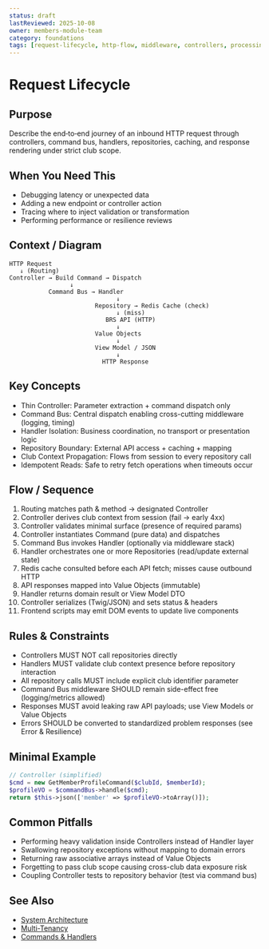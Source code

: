 ```yaml
---
status: draft
lastReviewed: 2025-10-08
owner: members-module-team
category: foundations
tags: [request-lifecycle, http-flow, middleware, controllers, processing]
---
```


# Request Lifecycle

## Purpose
Describe the end‑to‑end journey of an inbound HTTP request through controllers, command bus, handlers, repositories, caching, and response rendering under strict club scope.

## When You Need This
- Debugging latency or unexpected data
- Adding a new endpoint or controller action
- Tracing where to inject validation or transformation
- Performing performance or resilience reviews

## Context / Diagram
```
HTTP Request
   ↓ (Routing)
Controller → Build Command → Dispatch
                 ↓
           Command Bus → Handler
                              ↓
                        Repository → Redis Cache (check)
                              ↓ (miss)
                           BRS API (HTTP)
                              ↓
                        Value Objects
                              ↓
                        View Model / JSON
                              ↓
                          HTTP Response
```

## Key Concepts
- Thin Controller: Parameter extraction + command dispatch only
- Command Bus: Central dispatch enabling cross-cutting middleware (logging, timing)
- Handler Isolation: Business coordination, no transport or presentation logic
- Repository Boundary: External API access + caching + mapping
- Club Context Propagation: Flows from session to every repository call
- Idempotent Reads: Safe to retry fetch operations when timeouts occur

## Flow / Sequence
1. Routing matches path & method → designated Controller
2. Controller derives club context from session (fail → early 4xx)
3. Controller validates minimal surface (presence of required params)
4. Controller instantiates Command (pure data) and dispatches
5. Command Bus invokes Handler (optionally via middleware stack)
6. Handler orchestrates one or more Repositories (read/update external state)
7. Redis cache consulted before each API fetch; misses cause outbound HTTP
8. API responses mapped into Value Objects (immutable)
9. Handler returns domain result or View Model DTO
10. Controller serializes (Twig/JSON) and sets status & headers
11. Frontend scripts may emit DOM events to update live components

## Rules & Constraints
- Controllers MUST NOT call repositories directly
- Handlers MUST validate club context presence before repository interaction
- All repository calls MUST include explicit club identifier parameter
- Command Bus middleware SHOULD remain side-effect free (logging/metrics allowed)
- Responses MUST avoid leaking raw API payloads; use View Models or Value Objects
- Errors SHOULD be converted to standardized problem responses (see Error & Resilience)

## Minimal Example
```php
// Controller (simplified)
$cmd = new GetMemberProfileCommand($clubId, $memberId);
$profileVO = $commandBus->handle($cmd);
return $this->json(['member' => $profileVO->toArray()]);
```

## Common Pitfalls
- Performing heavy validation inside Controllers instead of Handler layer
- Swallowing repository exceptions without mapping to domain errors
- Returning raw associative arrays instead of Value Objects
- Forgetting to pass club scope causing cross-club data exposure risk
- Coupling Controller tests to repository behavior (test via command bus)

## See Also
- [System Architecture](../foundations/system-architecture.md)
- [Multi-Tenancy](../foundations/multi-tenancy.md)
- [Commands & Handlers](../patterns/commands-and-handlers.md)
